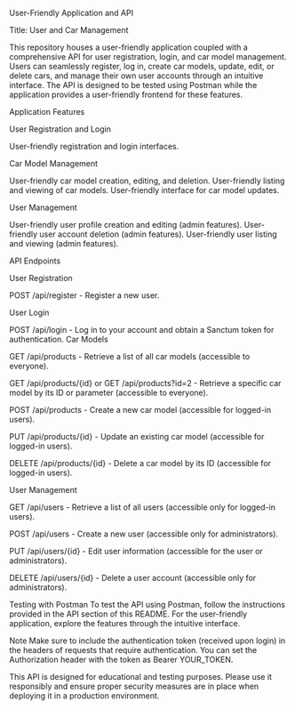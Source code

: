 User-Friendly Application and API

Title: User and Car Management

This repository houses a user-friendly application coupled with a comprehensive API for user registration, login, and car model management. Users can seamlessly register, log in, create car models, update, edit, or delete cars, and manage their own user accounts through an intuitive interface. The API is designed to be tested using Postman while the application provides a user-friendly frontend for these features.

Application Features

User Registration and Login

User-friendly registration and login interfaces.

Car Model Management

User-friendly car model creation, editing, and deletion.
User-friendly listing and viewing of car models.
User-friendly interface for car model updates.

User Management

User-friendly user profile creation and editing (admin features).
User-friendly user account deletion (admin features).
User-friendly user listing and viewing (admin features).

API Endpoints

User Registration

POST /api/register - Register a new user.

User Login

POST /api/login - Log in to your account and obtain a Sanctum token for authentication.
Car Models

GET /api/products - Retrieve a list of all car models (accessible to everyone).

GET /api/products/{id} or GET /api/products?id=2 - Retrieve a specific car model by its ID or parameter (accessible to everyone).

POST /api/products - Create a new car model (accessible for logged-in users).

PUT /api/products/{id} - Update an existing car model (accessible for logged-in users).

DELETE /api/products/{id} - Delete a car model by its ID (accessible for logged-in users).

User Management

GET /api/users - Retrieve a list of all users (accessible only for logged-in users).

POST /api/users - Create a new user (accessible only for administrators).

PUT /api/users/{id} - Edit user information (accessible for the user or administrators).

DELETE /api/users/{id} - Delete a user account (accessible only for administrators).

Testing with Postman
To test the API using Postman, follow the instructions provided in the API section of this README. For the user-friendly application, explore the features through the intuitive interface.

Note
Make sure to include the authentication token (received upon login) in the headers of requests that require authentication. You can set the Authorization header with the token as Bearer YOUR_TOKEN.

This API is designed for educational and testing purposes. Please use it responsibly and ensure proper security measures are in place when deploying it in a production environment.


